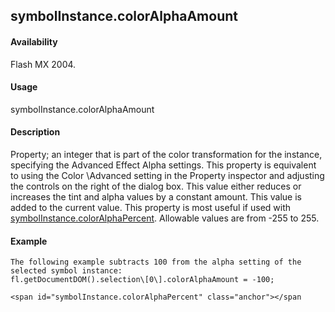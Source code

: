 ## symbolInstance.colorAlphaAmount

#### Availability

Flash MX 2004.

#### Usage

symbolInstance.colorAlphaAmount

#### Description

Property; an integer that is part of the color transformation for the instance, specifying the Advanced Effect Alpha settings. This property is equivalent to using the Color \Advanced setting in the Property inspector and adjusting the controls on the right of the dialog box. This value either reduces or increases the tint and alpha values by a constant amount. This value is added to the current value. This property is most useful if used with [symbolInstance.colorAlphaPercent](#symbolInstance.colorAlphaPercent). Allowable values are from -255 to 255.

#### Example

```
The following example subtracts 100 from the alpha setting of the selected symbol instance:
fl.getDocumentDOM().selection\[0\].colorAlphaAmount = -100;

<span id="symbolInstance.colorAlphaPercent" class="anchor"></span
```